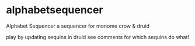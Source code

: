 # alphabetsequencer
Alphabet Sequencer
a sequencer for monome crow & druid

play by updating sequins in druid
see comments for which sequins do what!
